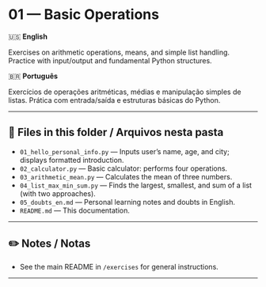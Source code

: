 # 01 — Basic Operations

🇺🇸 **English**

Exercises on arithmetic operations, means, and simple list handling. Practice with input/output and fundamental Python structures.

🇧🇷 **Português**

Exercícios de operações aritméticas, médias e manipulação simples de listas. Prática com entrada/saída e estruturas básicas do Python.

---

## 📁 Files in this folder / Arquivos nesta pasta

- `01_hello_personal_info.py` — Inputs user’s name, age, and city; displays formatted introduction.
- `02_calculator.py` — Basic calculator: performs four operations.
- `03_arithmetic_mean.py` — Calculates the mean of three numbers.
- `04_list_max_min_sum.py` — Finds the largest, smallest, and sum of a list (with two approaches).
- `05_doubts_en.md` — Personal learning notes and doubts in English.
- `README.md` — This documentation.  

---

## ✏️ Notes / Notas

- See the main README in `/exercises` for general instructions.

---
